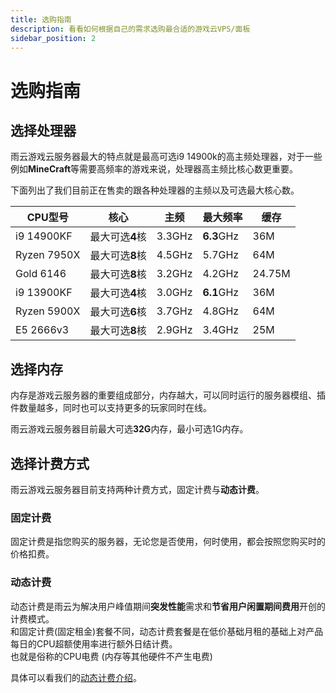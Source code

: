 ```yaml
---
title: 选购指南
description: 看看如何根据自己的需求选购最合适的游戏云VPS/面板
sidebar_position: 2
---
```


# 选购指南

## 选择处理器

雨云游戏云服务器最大的特点就是最高可选i9 14900k的高主频处理器，对于一些例如**MineCraft**等需要高频率的游戏来说，处理器高主频比核心数更重要。
    
下面列出了我们目前正在售卖的跟各种处理器的主频以及可选最大核心数。

| CPU型号       | 核心         | 主频     | 最大频率       | 缓存     |
|-------------|------------|--------|------------|--------|
| i9 14900KF  | 最大可选**4**核 | 3.3GHz | **6.3**GHz | 36M    |
| Ryzen 7950X | 最大可选**8**核 | 4.5GHz | 5.7GHz     | 64M    |
| Gold 6146   | 最大可选**8**核 | 3.2GHz | 4.2GHz     | 24.75M |
| i9 13900KF  | 最大可选**4**核 | 3.0GHz | **6.1**GHz | 36M    |
| Ryzen 5900X | 最大可选**6**核 | 3.7GHz | 4.8GHz     | 64M    |
| E5 2666v3   | 最大可选**8**核 | 2.9GHz | 3.4GHz     | 25M    |


## 选择内存

内存是游戏云服务器的重要组成部分，内存越大，可以同时运行的服务器模组、插件数量越多，同时也可以支持更多的玩家同时在线。

雨云游戏云服务器目前最大可选**32G**内存，最小可选1G内存。

## 选择计费方式

雨云游戏云服务器目前支持两种计费方式，固定计费与**动态计费**。

### 固定计费

固定计费是指您购买的服务器，无论您是否使用，何时使用，都会按照您购买时的价格扣费。

### 动态计费

动态计费是雨云为解决用户峰值期间**突发性能**需求和**节省用户闲置期间费用**开创的计费模式。<br/>
和固定计费(固定租金)套餐不同，动态计费套餐是在低价基础月租的基础上对产品每日的CPU超额使用率进行额外日结计费。<br/>
也就是俗称的CPU电费 (内存等其他硬件不产生电费)

具体可以看我们的[动态计费介绍](/docs/rgs/buy/dynamic)。